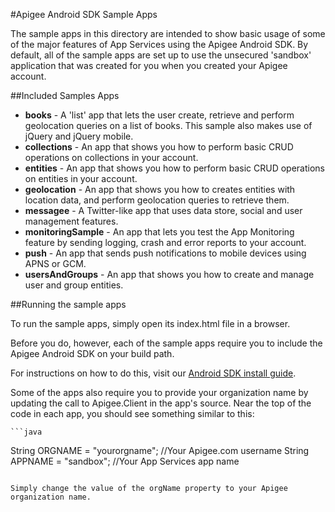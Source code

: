 #Apigee Android SDK Sample Apps

The sample apps in this directory are intended to show basic usage of some of the major features of App Services using the Apigee Android SDK. By default, all of the sample apps are set up to use the unsecured 'sandbox' application that was created for you when you created your Apigee account.

##Included Samples Apps
* **books** - A 'list' app that lets the user create, retrieve and perform geolocation queries on a list of books. This sample also makes use of jQuery and jQuery mobile.
* **collections** - An app that shows you how to perform basic CRUD operations on collections in your account.
* **entities** - An app that shows you how to perform basic CRUD operations on entities in your account.
* **geolocation** - An app that shows you how to creates entities with location data, and perform geolocation queries to retrieve them.
* **messagee** - A Twitter-like app that uses data store, social and user management features.
* **monitoringSample** - An app that lets you test the App Monitoring feature by sending logging, crash and error reports to your account.
* **push** - An app that sends push notifications to mobile devices using APNS or GCM.
* **usersAndGroups** - An app that shows you how to create and manage user and group entities.

##Running the sample apps

To run the sample apps, simply open its index.html file in a browser.

Before you do, however, each of the sample apps require you to include the Apigee Android SDK on your build path.

For instructions on how to do this, visit our [Android SDK install guide](http://apigee.com/docs/app-services/content/installing-apigee-sdk-android).

Some of the apps also require you to provide your organization name by updating the call to Apigee.Client in the app's source. Near the top of the code in each app, you should see something similar to this:

	```java
String ORGNAME = "yourorgname"; //Your Apigee.com username
String APPNAME = "sandbox"; //Your App Services app name
```

Simply change the value of the orgName property to your Apigee organization name.